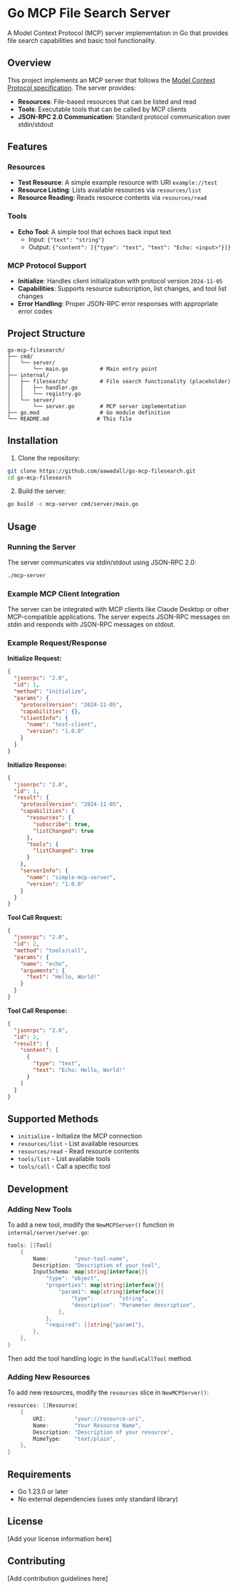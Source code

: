 # Go MCP File Search Server

A Model Context Protocol (MCP) server implementation in Go that provides file search capabilities and basic tool functionality.

## Overview

This project implements an MCP server that follows the [Model Context Protocol specification](https://modelcontextprotocol.io/). The server provides:

- **Resources**: File-based resources that can be listed and read
- **Tools**: Executable tools that can be called by MCP clients
- **JSON-RPC 2.0 Communication**: Standard protocol communication over stdin/stdout

## Features

### Resources
- **Test Resource**: A simple example resource with URI `example://test`
- **Resource Listing**: Lists available resources via `resources/list`
- **Resource Reading**: Reads resource contents via `resources/read`

### Tools
- **Echo Tool**: A simple tool that echoes back input text
  - Input: `{"text": "string"}`
  - Output: `{"content": [{"type": "text", "text": "Echo: <input>"}]}`

### MCP Protocol Support
- **Initialize**: Handles client initialization with protocol version `2024-11-05`
- **Capabilities**: Supports resource subscription, list changes, and tool list changes
- **Error Handling**: Proper JSON-RPC error responses with appropriate error codes

## Project Structure

```
go-mcp-filesearch/
├── cmd/
│   └── server/
│       └── main.go          # Main entry point
├── internal/
│   ├── filesearch/          # File search functionality (placeholder)
│   │   ├── handler.go
│   │   └── registry.go
│   └── server/
│       └── server.go        # MCP server implementation
├── go.mod                   # Go module definition
└── README.md               # This file
```

## Installation

1. Clone the repository:
```bash
git clone https://github.com/aawadall/go-mcp-filesearch.git
cd go-mcp-filesearch
```

2. Build the server:
```bash
go build -o mcp-server cmd/server/main.go
```

## Usage

### Running the Server

The server communicates via stdin/stdout using JSON-RPC 2.0:

```bash
./mcp-server
```

### Example MCP Client Integration

The server can be integrated with MCP clients like Claude Desktop or other MCP-compatible applications. The server expects JSON-RPC messages on stdin and responds with JSON-RPC messages on stdout.

### Example Request/Response

**Initialize Request:**
```json
{
  "jsonrpc": "2.0",
  "id": 1,
  "method": "initialize",
  "params": {
    "protocolVersion": "2024-11-05",
    "capabilities": {},
    "clientInfo": {
      "name": "test-client",
      "version": "1.0.0"
    }
  }
}
```

**Initialize Response:**
```json
{
  "jsonrpc": "2.0",
  "id": 1,
  "result": {
    "protocolVersion": "2024-11-05",
    "capabilities": {
      "resources": {
        "subscribe": true,
        "listChanged": true
      },
      "tools": {
        "listChanged": true
      }
    },
    "serverInfo": {
      "name": "simple-mcp-server",
      "version": "1.0.0"
    }
  }
}
```

**Tool Call Request:**
```json
{
  "jsonrpc": "2.0",
  "id": 2,
  "method": "tools/call",
  "params": {
    "name": "echo",
    "arguments": {
      "text": "Hello, World!"
    }
  }
}
```

**Tool Call Response:**
```json
{
  "jsonrpc": "2.0",
  "id": 2,
  "result": {
    "content": [
      {
        "type": "text",
        "text": "Echo: Hello, World!"
      }
    ]
  }
}
```

## Supported Methods

- `initialize` - Initialize the MCP connection
- `resources/list` - List available resources
- `resources/read` - Read resource contents
- `tools/list` - List available tools
- `tools/call` - Call a specific tool

## Development

### Adding New Tools

To add a new tool, modify the `NewMCPServer()` function in `internal/server/server.go`:

```go
tools: []Tool{
    {
        Name:        "your-tool-name",
        Description: "Description of your tool",
        InputSchema: map[string]interface{}{
            "type": "object",
            "properties": map[string]interface{}{
                "param1": map[string]interface{}{
                    "type":        "string",
                    "description": "Parameter description",
                },
            },
            "required": []string{"param1"},
        },
    },
}
```

Then add the tool handling logic in the `handleCallTool` method.

### Adding New Resources

To add new resources, modify the `resources` slice in `NewMCPServer()`:

```go
resources: []Resource{
    {
        URI:         "your://resource-uri",
        Name:        "Your Resource Name",
        Description: "Description of your resource",
        MimeType:    "text/plain",
    },
}
```

## Requirements

- Go 1.23.0 or later
- No external dependencies (uses only standard library)

## License

[Add your license information here]

## Contributing

[Add contribution guidelines here]
